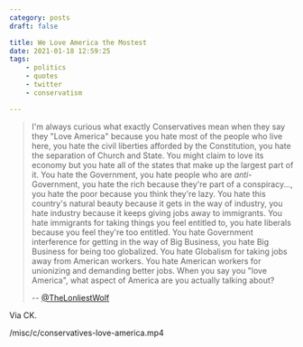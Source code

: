 ```yaml
---
category: posts
draft: false

title: We Love America the Mostest
date: 2021-01-18 12:59:25
tags:
    - politics
    - quotes
    - twitter
    - conservatism

---
```


> I'm always curious what exactly Conservatives mean when they say they "Love America" because you hate most of the people who live here, you hate the civil liberties afforded by the Constitution, you hate the separation of Church and State. You might claim to love its economy but you hate all of the states that make up the largest part of it. You hate the Government, you hate people who are _anti_-Government, you hate the rich because they're part of a conspiracy..., you hate the poor because you think they're lazy. You hate this country's natural beauty because it gets in the way of industry, you hate industry because it keeps giving jobs away to immigrants. You hate immigrants for taking things you feel entitled to, you hate liberals because you feel they're too entitled. You hate Government interference for getting in the way of Big Business, you hate Big Business for being too globalized. You hate Globalism for taking jobs away from American workers. You hate American workers for unionizing and demanding better jobs. When you say you "love America", what aspect of America are you actually talking about?
>
> -- [@TheLonliestWolf](https://twitter.com/ladyogrady/status/1350275055834574848)

Via CK.

/misc/c/conservatives-love-america.mp4

